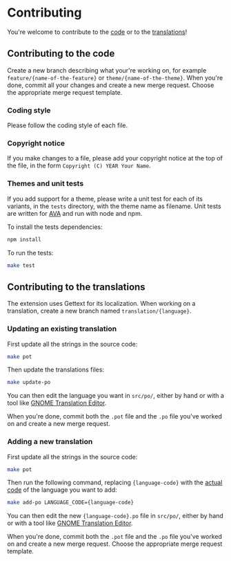 # Contributing

You're welcome to contribute to the [code](#contributing-to-the-code) or to the [translations](#contributing-to-the-translations)!

## Contributing to the code

Create a new branch describing what your're working on, for example `feature/{name-of-the-feature}` or `theme/{name-of-the-theme}`. When you're done, commit all your changes and create a new merge request. Choose the appropriate merge request template.

### Coding style

Please follow the coding style of each file.

### Copyright notice

If you make changes to a file, please add your copyright notice at the top of the file, in the form `Copyright (C) YEAR Your Name`.

### Themes and unit tests

If you add support for a theme, please write a unit test for each of its variants, in the `tests` directory, with the theme name as filename. Unit tests are written for [AVA](https://github.com/avajs/ava) and run with node and npm.

To install the tests dependencies:

```bash
npm install
```

To run the tests:

```bash
make test
```

## Contributing to the translations

The extension uses Gettext for its localization. When working on a translation, create a new branch named `translation/{language}`.

### Updating an existing translation

First update all the strings in the source code:

```bash
make pot
```

Then update the translations files:

```bash
make update-po
```

You can then edit the language you want in `src/po/`, either by hand or with a tool like [GNOME Translation Editor](https://wiki.gnome.org/Apps/Gtranslator).

When you're done, commit both the `.pot` file and the `.po` file you've worked on and create a new merge request.

### Adding a new translation

First update all the strings in the source code:

```bash
make pot
```

Then run the following command, replacing `{language-code}` with the [actual code](https://www.loc.gov/standards/iso639-2/php/code_list.php) of the language you want to add:

```bash
make add-po LANGUAGE_CODE={language-code}
```

You can then edit the new `{language-code}.po` file in `src/po/`, either by hand or with a tool like [GNOME Translation Editor](https://wiki.gnome.org/Apps/Gtranslator).

When you're done, commit both the `.pot` file and the `.po` file you've worked on and create a new merge request. Choose the appropriate merge request template.
